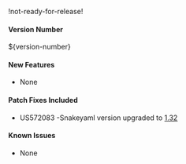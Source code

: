 !not-ready-for-release!

#### Version Number
${version-number}

#### New Features
- None

#### Patch Fixes Included
- US572083 -Snakeyaml version upgraded to [1.32](https://bitbucket.org/snakeyaml/snakeyaml/wiki/Changes)

#### Known Issues
- None

